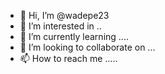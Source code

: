 - 👋 Hi, I’m @wadepe23 
- 👀 I’m interested in ..
- 🌱 I’m currently learning ....
- 💞️ I’m looking to collaborate on ...
- 📫 How to reach me .....

<!---
wadepe23/wadepe23 is a ✨ special ✨ repository because its `README.md` (this file) appears on your GitHub profile.
You can click the Preview link to take a look at your changes.
--->
